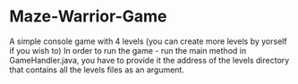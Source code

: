 # Maze-Warrior-Game
A simple console game with 4 levels (you can create more levels by yorself if you wish to)
In order to run the game - run the main method in GameHandler.java, you have to provide it the address of the levels directory that contains all the levels files
as an argument.

